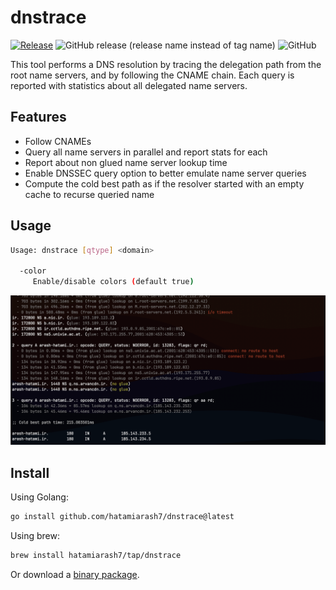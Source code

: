 # dnstrace

[![Release](https://github.com/hatamiarash7/dnstrace/actions/workflows/release.yml/badge.svg)](https://github.com/hatamiarash7/dnstrace/actions/workflows/release.yml) ![GitHub release (release name instead of tag name)](https://img.shields.io/github/v/release/hatamiarash7/dnstrace) ![GitHub](https://img.shields.io/github/license/hatamiarash7/dnstrace)

This tool performs a DNS resolution by tracing the delegation path from the root name servers, and by following the CNAME chain. Each query is reported with statistics about all delegated name servers.

## Features

* Follow CNAMEs
* Query all name servers in parallel and report stats for each
* Report about non glued name server lookup time
* Enable DNSSEC query option to better emulate name server queries
* Compute the cold best path as if the resolver started with an empty cache to recurse queried name

## Usage

```bash
Usage: dnstrace [qtype] <domain>

  -color
     Enable/disable colors (default true)
```

![sc](.github/sc.png)

## Install

Using Golang:

```bash
go install github.com/hatamiarash7/dnstrace@latest
```

Using brew:

```bash
brew install hatamiarash7/tap/dnstrace
```

Or download a [binary package](https://github.com/hatamiarash7/dnstrace/releases/latest).

